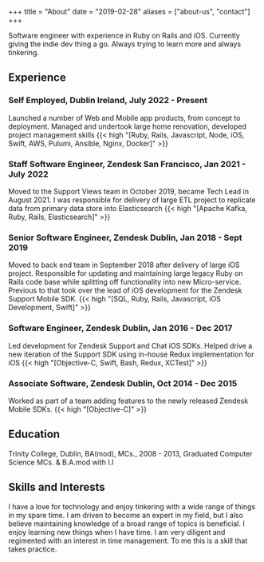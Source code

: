 +++
title = "About"
date = "2019-02-28"
aliases = ["about-us", "contact"]
+++

Software engineer with experience in Ruby on Rails and iOS. Currently giving the indie dev thing a go. Always trying to learn more and always tinkering.
## Experience

### Self Employed, Dublin Ireland, July 2022 - Present
Launched a number of Web and Mobile app products, from concept to deployment. Managed and undertook large home renovation, developed project management skills {{< high "[Ruby, Rails, Javascript, Node, iOS, Swift, AWS, Pulumi, Ansible, Nginx, Docker]" >}}

### Staff Software Engineer, Zendesk San Francisco, Jan 2021 - July 2022 
Moved to the Support Views team in October 2019, became Tech Lead in August 2021. I was responsible for delivery of large ETL project to replicate data from primary data store into Elasticsearch {{< high "[Apache Kafka, Ruby, Rails, Elasticsearch]" >}} 

### Senior Software Engineer, Zendesk Dublin, Jan 2018 - Sept 2019 
Moved to back end team in September 2018 after delivery of large iOS project. Responsible for updating and maintaining large legacy Ruby on Rails code base while splitting off functionality into new Micro-service. Previous to that took over the lead of iOS development for the Zendesk Support Mobile SDK. {{< high "[SQL, Ruby, Rails, Javascript, iOS Development, Swift]" >}}

### Software Engineer, Zendesk Dublin, Jan 2016 - Dec 2017 
Led development for Zendesk Support and Chat iOS SDKs. Helped drive a new iteration of the Support SDK using in-house Redux implementation for iOS {{< high "[Objective-C, Swift, Bash, Redux, XCTest]" >}}

### Associate Software, Zendesk Dublin, Oct 2014 - Dec 2015 
Worked as part of a team adding features to the newly released Zendesk Mobile SDKs. {{< high "[Objective-C]" >}}

## Education

Trinity College, Dublin, BA(mod), MCs., 2008 - 2013, Graduated Computer Science MCs. & B.A.mod with I.I

## Skills and Interests

I have a love for technology and enjoy tinkering with a wide range of things in my spare time. I am driven to become an expert in my field, but I also believe maintaining knowledge of a broad range of topics is beneficial. I enjoy learning new things when I have time. I am very diligent and regimented with an interest in time management. To me this is a skill that takes practice.
